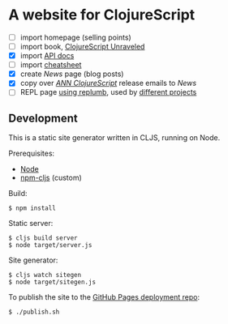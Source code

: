 # A website for ClojureScript

- [ ] import homepage (selling points)
- [ ] import book, [ClojureScript Unraveled](https://leanpub.com/clojurescript-unraveled)
- [x] import [API docs](https://github.com/cljs/api)
- [ ] import [cheatsheet](http://cljs.info/cheatsheet)
- [x] create _News_ page (blog posts)
- [x] copy over [_ANN ClojureScript_] release emails to _News_
- [ ] REPL page [using replumb](http://clojurescript.io/), used by [different projects](https://github.com/Lambda-X/replumb#community)

[_ANN ClojureScript_]:https://groups.google.com/forum/#!topicsearchin/clojurescript/%22the$20Clojure$20compiler$20that$20emits$20JavaScript$20source$20code%22

## Development

This is a static site generator written in CLJS, running on Node.

Prerequisites:

- [Node](https://nodejs.org/)
- [npm-cljs](https://github.com/shaunlebron/npm-cljs) (custom)

Build:

```
$ npm install
```

Static server:

```
$ cljs build server
$ node target/server.js
```

Site generator:

```
$ cljs watch sitegen
$ node target/sitegen.js
```

To publish the site to the [GitHub Pages deployment repo](https://github.com/cljs/cljs.github.io):

```
$ ./publish.sh
```
